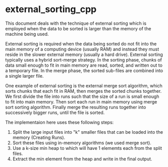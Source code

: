 # external_sorting_cpp
This document deals with the technique of external sorting which is employed when the data to be sorted is larger than the memory of the machine being used.

External sorting is required when the data being sorted do not fit into the main memory of a computing device (usually RAM) and instead they must reside in the slower external memory (usually a hard drive). 
External sorting typically uses a hybrid sort-merge strategy. In the sorting phase, chunks of data small enough to fit in main memory are read, sorted, and written out to a temporary file. In the merge phase, the sorted sub-files are combined into a single larger file.

One example of external sorting is the external merge sort algorithm, which sorts chunks that each fit in RAM, then merges the sorted chunks together. We first divide the file into runs such that the size of a run is small enough to fit into main memory. Then sort each run in main memory using merge sort sorting algorithm. Finally merge the resulting runs together into successively bigger runs, until the file is sorted.

The implementaion here uses these following steps:
1. Split the large input files into "k" smaller files that can be loaded into the memory (Creating Runs).
2. Sort these files using in-memory algorithms (we used merge sort).
3. Use a k-size min heap to which will have 1 elememts each from the split files.
4. Extract the min element from the heap and write in the final output.

